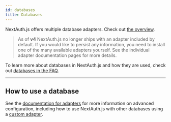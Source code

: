 ```yaml
---
id: databases
title: Databases
---
```


NextAuth.js offers multiple database adapters. Check out [the overview](https://authjs.dev/getting-started/adapters).

> As of **v4** NextAuth.js no longer ships with an adapter included by default. If you would like to persist any information, you need to install one of the many available adapters yourself. See the individual adapter documentation pages for more details.

To learn more about databases in NextAuth.js and how they are used, check out [databases in the FAQ](/faq#databases).

---

## How to use a database

See the [documentation for adapters](https://authjs.dev/getting-started/adapters) for more information on advanced configuration, including how to use NextAuth.js with other databases using a [custom adapter](/tutorials/creating-a-database-adapter).
